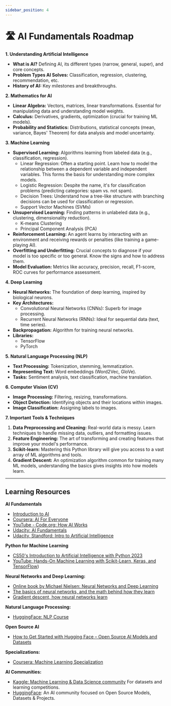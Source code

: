 ```yaml
---
sidebar_position: 4
---
```


# 🛣️ AI Fundamentals Roadmap

**1. Understanding Artificial Intelligence**

* **What is AI?** Defining AI, its different types (narrow, general, super), and core concepts.
* **Problem Types AI Solves:** Classification, regression, clustering, recommendation, etc.
* **History of AI:**  Key milestones and breakthroughs.

**2. Mathematics for AI**
* **Linear Algebra:** Vectors, matrices, linear transformations. Essential for manipulating data and understanding model weights.
* **Calculus:**  Derivatives, gradients, optimization (crucial for training ML models).
* **Probability and Statistics:** Distributions, statistical concepts (mean, variance, Bayes' Theorem) for data analysis and model uncertainty. 

**3. Machine Learning**
* **Supervised Learning:**  Algorithms learning from labeled data (e.g., classification, regression).
    * Linear Regression: Often a starting point. Learn how to model the relationship between a dependent variable and independent variables. This forms the basis for understanding more complex models. 
    * Logistic Regression: Despite the name, it's for classification problems (predicting categories: spam vs. not spam).
    * Decision Trees: Understand how a tree-like structure with branching decisions can be used for classification or regression.
    * Support Vector Machines (SVMs)
* **Unsupervised Learning:** Finding patterns in unlabeled data (e.g., clustering, dimensionality reduction).
    * K-means Clustering   
    * Principal Component Analysis (PCA)
* **Reinforcement Learning:** An agent learns by interacting with an environment and receiving rewards or penalties (like training a game-playing AI).
* **Overfitting and Underfitting:** Crucial concepts to diagnose if your model is too specific or too general. Know the signs and how to address them.
* **Model Evaluation:** Metrics like accuracy, precision, recall, F1-score, ROC curves for performance assessment.

**4. Deep Learning**
* **Neural Networks:**  The foundation of deep learning, inspired by biological neurons.
* **Key Architectures:**
    * Convolutional Neural Networks (CNNs):  Superb for image processing.
    * Recurrent Neural Networks (RNNs): Ideal for sequential data (text, time series). 
* **Backpropagation:**  Algorithm for training neural networks.
* **Libraries:**
    * TensorFlow
    * PyTorch

**5. Natural Language Processing (NLP)**
* **Text Processing:** Tokenization, stemming, lemmatization.
* **Representing Text:**  Word embeddings (Word2Vec, GloVe).
* **Tasks:** Sentiment analysis, text classification, machine translation.

**6. Computer Vision (CV)**
* **Image Processing:** Filtering, resizing, transformations.
* **Object Detection:** Identifying objects and their locations within images.
* **Image Classification:** Assigning labels to images.

**7. Important Tools & Techniques**
1. **Data Preprocessing and Cleaning:** Real-world data is messy.  Learn techniques to handle missing data, outliers, and formatting issues.
2. **Feature Engineering:**  The art of transforming and creating features that improve your model's performance.
3. **Scikit-learn:** Mastering this Python library will give you access to a vast array of ML algorithms and tools.
4. **Gradient Descent:** An optimization algorithm common for training many ML models, understanding the basics gives insights into how models learn.
     

----------------

## Learning Resources  

**AI Fundamentals**   
   * [Introduction to AI](ai-notes/intro-to-ai.md)
   * [Coursera: AI For Everyone](https://www.coursera.org/learn/ai-for-everyone?)
   * [YouTube - Code.org: How AI Works](https://www.youtube.com/playlist?list=PLzdnOPI1iJNeehd1RXhnVMBFi1WhWLx_Y)
   * [Udacity: AI Fundamentals](https://www.udacity.com/course/ai-fundamentals--ud099)
   * [Udacity, Standford: Intro to Artificial Intelligence](https://www.udacity.com/course/intro-to-artificial-intelligence--cs271)

**Python for Machine Learning**   
   * [CS50's Introduction to Artificial Intelligence with Python 2023](https://www.youtube.com/playlist?list=PLhQjrBD2T381PopUTYtMSstgk-hsTGkVm)
   * [YouTube: Hands-On Machine Learning with Scikit-Learn, Keras, and TensorFlow](https://www.youtube.com/playlist?list=PLmp4AHm0u1g3evuqj8zX3q75GHjfAwOLs))
   
**Neural Networks and Deep Learning:**   
   * [Online book by Michael Nielsen: Neural Networks and Deep Learning](http://neuralnetworksanddeeplearning.com/index.html)
   * [The basics of neural networks, and the math behind how they learn](https://www.3blue1brown.com/topics/neural-networks)
   * [Gradient descent, how neural networks learn](https://www.youtube.com/watch?v=IHZwWFHWa-w)
 
 **Natural Language Processing:**    
   * [HuggingFace: NLP Course](https://huggingface.co/learn/nlp-course/)



**Open Source AI**  
   * [How to Get Started with Hugging Face – Open Source AI Models and Datasets](https://www.freecodecamp.org/news/get-started-with-hugging-face/)
 
 **Specializations:**  
  * [Coursera: Machine Learning Specialization](https://www.coursera.org/specializations/machine-learning-introduction?)
   
**AI Communities:**  
   * [Kaggle: Machine Learning & Data Science community](https://www.kaggle.com/) For datasets and learning competitions.
   * [HuggingFace](https://huggingface.co/welcome): An AI community focused on Open Source Models, Datasets & Projects.